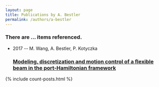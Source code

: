 ```yaml
---
layout: page
title: Publications by A. Bestler
permalink: /authors/a-bestler
---
```


<h3 id="number-posts">There are ... items referenced.</h3>
<ul class="post-list">
<li><span class='post-meta'>2017 -- M. Wang, A. Bestler, P. Kotyczka</span><h3><a class='post-link' href="{{ site.baseurl }}/modeling-discretization-and-motion-control-of-a-flexible-beam-in-the-port-hamiltonian-framework">Modeling, discretization and motion control of a flexible beam in the port-Hamiltonian framework</a></h3></li>

</ul>
{% include count-posts.html %}
